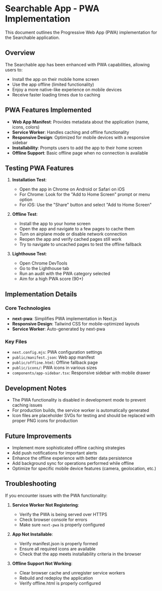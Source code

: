 # Searchable App - PWA Implementation

This document outlines the Progressive Web App (PWA) implementation for the Searchable application.

## Overview

The Searchable app has been enhanced with PWA capabilities, allowing users to:

- Install the app on their mobile home screen
- Use the app offline (limited functionality)
- Enjoy a more native-like experience on mobile devices
- Receive faster loading times due to caching

## PWA Features Implemented

- **Web App Manifest**: Provides metadata about the application (name, icons, colors)
- **Service Worker**: Handles caching and offline functionality
- **Responsive Design**: Optimized for mobile devices with a responsive sidebar
- **Installability**: Prompts users to add the app to their home screen
- **Offline Support**: Basic offline page when no connection is available

## Testing PWA Features

1. **Installation Test**:
   - Open the app in Chrome on Android or Safari on iOS
   - For Chrome: Look for the "Add to Home Screen" prompt or menu option
   - For iOS: Use the "Share" button and select "Add to Home Screen"

2. **Offline Test**:
   - Install the app to your home screen
   - Open the app and navigate to a few pages to cache them
   - Turn on airplane mode or disable network connection
   - Reopen the app and verify cached pages still work
   - Try to navigate to uncached pages to test the offline fallback

3. **Lighthouse Test**:
   - Open Chrome DevTools
   - Go to the Lighthouse tab
   - Run an audit with the PWA category selected
   - Aim for a high PWA score (90+)

## Implementation Details

### Core Technologies

- **next-pwa**: Simplifies PWA implementation in Next.js
- **Responsive Design**: Tailwind CSS for mobile-optimized layouts
- **Service Worker**: Auto-generated by next-pwa

### Key Files

- `next.config.mjs`: PWA configuration settings
- `public/manifest.json`: Web app manifest
- `public/offline.html`: Offline fallback page
- `public/icons/`: PWA icons in various sizes
- `components/app-sidebar.tsx`: Responsive sidebar with mobile drawer

## Development Notes

- The PWA functionality is disabled in development mode to prevent caching issues
- For production builds, the service worker is automatically generated
- Icon files are placeholder SVGs for testing and should be replaced with proper PNG icons for production

## Future Improvements

- Implement more sophisticated offline caching strategies
- Add push notifications for important alerts
- Enhance the offline experience with better data persistence
- Add background sync for operations performed while offline
- Optimize for specific mobile device features (camera, geolocation, etc.)

## Troubleshooting

If you encounter issues with the PWA functionality:

1. **Service Worker Not Registering**:
   - Verify the PWA is being served over HTTPS
   - Check browser console for errors
   - Make sure `next-pwa` is properly configured

2. **App Not Installable**:
   - Verify manifest.json is properly formed
   - Ensure all required icons are available
   - Check that the app meets installability criteria in the browser

3. **Offline Support Not Working**:
   - Clear browser cache and unregister service workers
   - Rebuild and redeploy the application
   - Verify offline.html is properly configured 